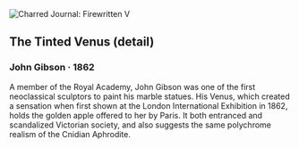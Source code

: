 <div class="artwork-of-the-day">
  <div class="container">
    <div class="img-wrapper">
      <img
        src="https://uploads4.wikiart.org/images/john-gibson/the-tinted-venus-detail-1862-5.jpg!Large.jpg"
        alt="Charred Journal: Firewritten V" />
    </div>
    <div class="artwork-detail">
      <div class="artwork-origin"> 
        <h2 class="artwork-name">The Tinted Venus (detail)</h2>
        <h3 class="artist">
          John Gibson
                    ·  1862
        </h3>
      </div>
      <p class="description">
        <span class="artwork-description-text ng-binding" ng-bind-html="viewModel.ArtworkOfTheDay.Description | unsafe">A member of the Royal Academy, John Gibson was one of the first neoclassical sculptors to paint his marble statues. His Venus, which created a sensation when first shown at the London International Exhibition in 1862, holds the golden apple offered to her by Paris. It both entranced and scandalized Victorian society, and also suggests the same polychrome realism of the Cnidian Aphrodite.</span>
                        <div class="text-shadow-container ng-hide" ng-show="showShadow"></div>
      </p>
    </div>
  </div>

</div>
